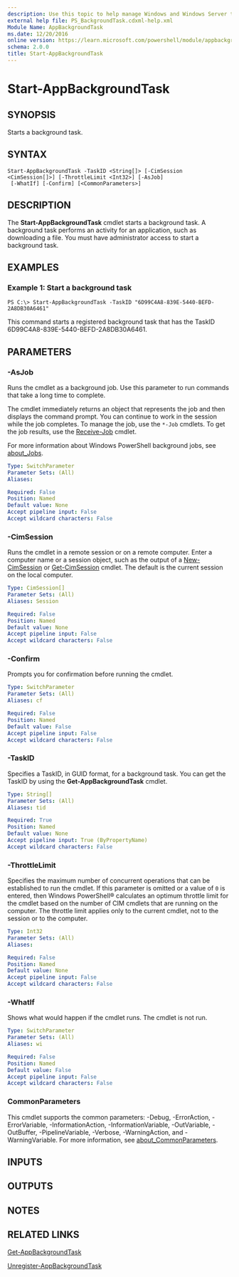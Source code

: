 ```yaml
---
description: Use this topic to help manage Windows and Windows Server technologies with Windows PowerShell.
external help file: PS_BackgroundTask.cdxml-help.xml
Module Name: AppBackgroundTask
ms.date: 12/20/2016
online version: https://learn.microsoft.com/powershell/module/appbackgroundtask/start-appbackgroundtask?view=windowsserver2022-ps&wt.mc_id=ps-gethelp
schema: 2.0.0
title: Start-AppBackgroundTask
---
```


# Start-AppBackgroundTask

## SYNOPSIS
Starts a background task.

## SYNTAX

```
Start-AppBackgroundTask -TaskID <String[]> [-CimSession <CimSession[]>] [-ThrottleLimit <Int32>] [-AsJob]
 [-WhatIf] [-Confirm] [<CommonParameters>]
```

## DESCRIPTION
The **Start-AppBackgroundTask** cmdlet starts a background task.
A background task performs an activity for an application, such as downloading a file.
You must have administrator access to start a background task.

## EXAMPLES

### Example 1: Start a background task
```
PS C:\> Start-AppBackgroundTask -TaskID "6D99C4A8-839E-5440-BEFD-2A8DB30A6461"
```

This command starts a registered background task that has the TaskID 6D99C4A8-839E-5440-BEFD-2A8DB30A6461.

## PARAMETERS

### -AsJob
Runs the cmdlet as a background job. Use this parameter to run commands that take a long time to complete. 

The cmdlet immediately returns an object that represents the job and then displays the command prompt. 
You can continue to work in the session while the job completes. 
To manage the job, use the `*-Job` cmdlets. 
To get the job results, use the [Receive-Job](https://go.microsoft.com/fwlink/?LinkID=113372) cmdlet. 

For more information about Windows PowerShell background jobs, see [about_Jobs](https://go.microsoft.com/fwlink/?LinkID=113251).

```yaml
Type: SwitchParameter
Parameter Sets: (All)
Aliases: 

Required: False
Position: Named
Default value: None
Accept pipeline input: False
Accept wildcard characters: False
```

### -CimSession
Runs the cmdlet in a remote session or on a remote computer.
Enter a computer name or a session object, such as the output of a [New-CimSession](https://go.microsoft.com/fwlink/p/?LinkId=227967) or [Get-CimSession](https://go.microsoft.com/fwlink/p/?LinkId=227966) cmdlet.
The default is the current session on the local computer.

```yaml
Type: CimSession[]
Parameter Sets: (All)
Aliases: Session

Required: False
Position: Named
Default value: None
Accept pipeline input: False
Accept wildcard characters: False
```

### -Confirm
Prompts you for confirmation before running the cmdlet.

```yaml
Type: SwitchParameter
Parameter Sets: (All)
Aliases: cf

Required: False
Position: Named
Default value: False
Accept pipeline input: False
Accept wildcard characters: False
```

### -TaskID
Specifies a TaskID, in GUID format, for a background task.
You can get the TaskID by using the **Get-AppBackgroundTask** cmdlet.

```yaml
Type: String[]
Parameter Sets: (All)
Aliases: tid

Required: True
Position: Named
Default value: None
Accept pipeline input: True (ByPropertyName)
Accept wildcard characters: False
```

### -ThrottleLimit
Specifies the maximum number of concurrent operations that can be established to run the cmdlet.
If this parameter is omitted or a value of `0` is entered, then Windows PowerShell® calculates an optimum throttle limit for the cmdlet based on the number of CIM cmdlets that are running on the computer.
The throttle limit applies only to the current cmdlet, not to the session or to the computer.

```yaml
Type: Int32
Parameter Sets: (All)
Aliases: 

Required: False
Position: Named
Default value: None
Accept pipeline input: False
Accept wildcard characters: False
```

### -WhatIf
Shows what would happen if the cmdlet runs.
The cmdlet is not run.

```yaml
Type: SwitchParameter
Parameter Sets: (All)
Aliases: wi

Required: False
Position: Named
Default value: False
Accept pipeline input: False
Accept wildcard characters: False
```

### CommonParameters
This cmdlet supports the common parameters: -Debug, -ErrorAction, -ErrorVariable, -InformationAction, -InformationVariable, -OutVariable, -OutBuffer, -PipelineVariable, -Verbose, -WarningAction, and -WarningVariable. For more information, see [about_CommonParameters](https://go.microsoft.com/fwlink/?LinkID=113216).

## INPUTS

## OUTPUTS

## NOTES

## RELATED LINKS

[Get-AppBackgroundTask](./Get-AppBackgroundTask.md)

[Unregister-AppBackgroundTask](./Unregister-AppBackgroundTask.md)

